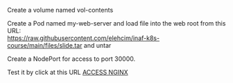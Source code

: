 Create a volume named vol-contents

Create a Pod named my-web-server and load file into the web root from this URL:<br> https://raw.githubusercontent.com/elehcim/inaf-k8s-course/main/files/slide.tar and untar

Create a NodePort for access to port 30000.

Test it by click at this URL [ACCESS NGINX]({{TRAFFIC_HOST1_30000}})